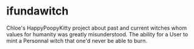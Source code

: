 # ifundawitch
Chloe's HappyPoopyKitty project about past and current witches whom values for humanity was greatly misunderstood.
The ability for a User to mint a Personnal witch that one'd never be able to burn. 
